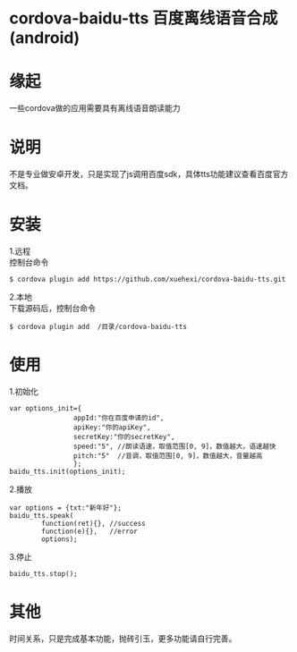 # cordova-baidu-tts 百度离线语音合成(android)
# 缘起
一些cordova做的应用需要具有离线语音朗读能力
# 说明
不是专业做安卓开发，只是实现了js调用百度sdk，具体tts功能建议查看百度官方文档。
# 安装
1.远程  
控制台命令
```
$ cordova plugin add https://github.com/xuehexi/cordova-baidu-tts.git
```
2.本地  
下载源码后，控制台命令
```
$ cordova plugin add  /目录/cordova-baidu-tts
```
# 使用
1.初始化
```
var options_init={
                appId:"你在百度申请的id", 
                apiKey:"你的apiKey",
                secretKey:"你的secretKey",
                speed:"5", //朗读语速，取值范围[0, 9]，数值越大，语速越快
                pitch:"5"  //音调，取值范围[0, 9]，数值越大，音量越高
            	};
baidu_tts.init(options_init);
```
2.播放
```
var options = {txt:"新年好"};
baidu_tts.speak(
        function(ret){}, //success
        function(e){},   //error
        options);
```
3.停止
```
baidu_tts.stop();
```
# 其他
时间关系，只是完成基本功能，抛砖引玉，更多功能请自行完善。
